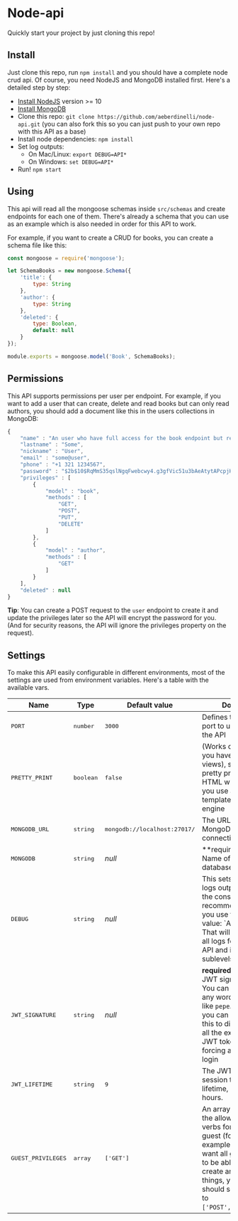 # Node-api
Quickly start your project by just cloning this repo!

## Install
Just clone this repo, run `npm install` and you should have a complete node crud api. Of course, you need NodeJS and MongoDB installed first. Here's a detailed step by step:

- [Install NodeJS](https://nodejs.org/es/) version >= 10
- [Install MongoDB](https://www.mongodb.com)
- Clone this repo: `git clone https://github.com/aeberdinelli/node-api.git` (you can also fork this so you can just push to your own repo with this API as a base)
- Install node dependencies: `npm install`
- Set log outputs: 
    - On Mac/Linux: `export DEBUG=API*`
    - On Windows: `set DEBUG=API*`
- Run! `npm start`

## Using
This api will read all the mongoose schemas inside `src/schemas` and create endpoints for each one of them. There's already a schema that you can use as an example which is also needed in order for this API to work.

For example, if you want to create a CRUD for books, you can create a schema file like this:

```javascript
const mongoose = require('mongoose');

let SchemaBooks = new mongoose.Schema({
	'title': {
		type: String
	},
	'author': {
		type: String
	},
	'deleted': {
		type: Boolean,
		default: null
	}
});

module.exports = mongoose.model('Book', SchemaBooks);
```

## Permissions
This API supports permissions per user per endpoint. For example, if you want to add a user that can create, delete and read books but can only read authors, you should add a document like this in the users collections in MongoDB:

```javascript
{
    "name" : "An user who have full access for the book endpoint but read only for author",
    "lastname" : "Some",
    "nickname" : "User",
    "email" : "some@user",
    "phone" : "+1 321 1234567",
    "password" : "$2b$10$RqMmS35qslNgqFwebcwy4.g3gfVic51u3bAeAtytAPcpjHmQth/bm",
    "privileges" : [
        {
            "model" : "book",
            "methods" : [ 
                "GET", 
                "POST", 
                "PUT", 
                "DELETE"
            ]
        }, 
        {
            "model" : "author",
            "methods" : [ 
                "GET"
            ]
        }
    ],
    "deleted" : null
}
```

**Tip**: You can create a POST request to the `user` endpoint to create it and update the privileges later so the API will encrypt the password for you. (And for security reasons, the API will ignore the privileges property on the request).

## Settings
To make this API easily configurable in different environments, most of the settings are used from environment variables. Here's a table with the available vars.

<table>
	<thead>
		<tr>
			<th>Name</th>
			<th>Type</th>
			<th>Default value</th>
			<th>Doc</th>
		</tr>
	</thead>
	<tbody>
		<tr>
			<td>
				<pre>PORT</pre>
			</td>
			<td>
				<pre>number</pre>
			</td>
			<td>
				<pre>3000</pre>
			</td>
			<td>Defines the port to use in the API</td>
		</tr>
		<tr>
			<td>
				<pre>PRETTY_PRINT</pre>
			</td>
			<td>
				<pre>boolean</pre>
			</td>
			<td>
				<pre>false</pre>
			</td>
			<td>(Works only if you have views), sets if pretty prints the HTML when you use a template engine</td>
		</tr>
		<tr>
			<td>
				<pre>MONGODB_URL</pre>
			</td>
			<td>
				<pre>string</pre>
			</td>
			<td>
				<pre>mongodb://localhost:27017/</pre>
			</td>
			<td>The URL for the MongoDB connection</td>
		</tr>
		<tr>
			<td>
				<pre>MONGODB</pre>
			</td>
			<td>
				<pre>string</pre>
			</td>
			<td>
				<em>null</em>
			</td>
			<td>**required** Name of the database to use</td>
		</tr>
		<tr>
			<td>
				<pre>DEBUG</pre>
			</td>
			<td>
				<pre>string</pre>
			</td>
			<td>
				<em>null</em>
			</td>
			<td>This sets the logs output to the console. I recommend you use this value: `API*`. That will enable all logs for the API and its sublevels</td>
		</tr>
		<tr>
			<td>
				<pre>JWT_SIGNATURE</pre>
			</td>
			<td>
				<pre>string</pre>
			</td>
			<td>
				<em>null</em>
			</td>
			<td>
				<strong>required</strong>
				The JWT signature. You can use any word just like <code>pepe</code>. Also, you can change this to disable all the existing JWT tokens forcing a new login
			</td>
		</tr>
		<tr>
			<td>
				<pre>JWT_LIFETIME</pre>
			</td>
			<td>
				<pre>string</pre>
			</td>
			<td>
				<pre>9</pre>
			</td>
			<td>
				The JWT session token lifetime, in hours.
			</td>
		</tr>
		<tr>
			<td>
				<pre>GUEST_PRIVILEGES</pre>
			</td>
			<td>
				<pre>array</pre>
			</td>
			<td>
				<pre>['GET']</pre>
			</td>
			<td>
				An array with the allowed http verbs for a guest (for example, if you want all guest to be able to create and read things, you should set this to <code>['POST','GET']</code>)
			</td>
		</tr>
	</tbody>
</table>